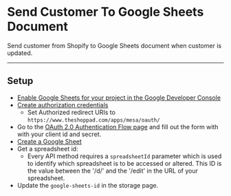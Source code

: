 # Send Customer To Google Sheets Document
Send customer from Shopify to Google Sheets document when customer is updated.

---

## Setup

- [Enable Google Sheets for your project in the Google Developer Console](https://developers.google.com/identity/protocols/OAuth2WebServer#enable-apis)
- [Create authorization credentials](https://developers.google.com/identity/protocols/OAuth2WebServer#prerequisites)
    - Set Authorized redirect URIs to `https://www.theshoppad.com/apps/mesa/oauth/`
- Go to the [OAuth 2.0 Authentication Flow page](https://www.theshoppad.com/apps/mesa/oauth/google/shopify/customer/send-to-google-sheets-document?scope=https://www.googleapis.com/auth/spreadsheets) and fill out the form with with your client id and secret.
- [Create a Google Sheet](https://support.google.com/docs/answer/49114?co=GENIE.Platform%3DDesktop&hl=en)
- Get a spreadsheet id:
    - Every API method requires a `spreadsheetId` parameter which is used to identify which spreadsheet is to be accessed or altered. This ID is the value between the '/d/' and the '/edit' in the URL of your spreadsheet.
- Update the `google-sheets-id` in the storage page.
